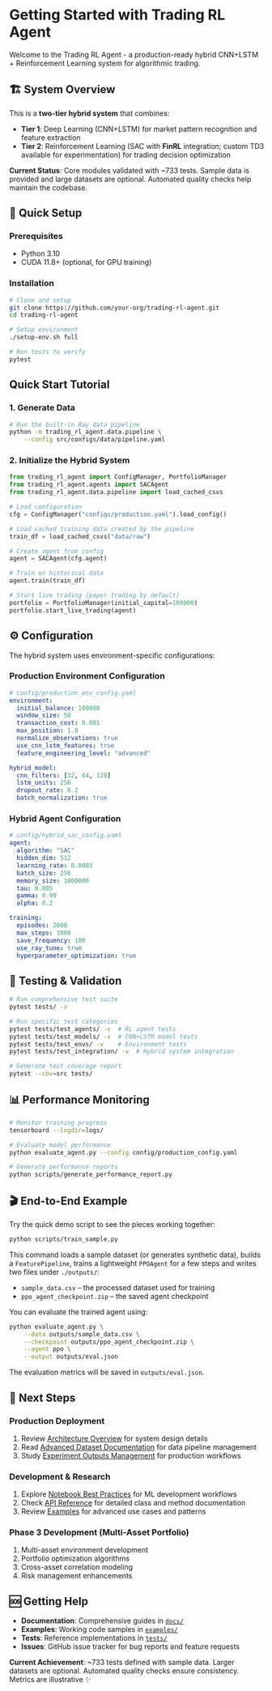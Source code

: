 # Getting Started with Trading RL Agent

Welcome to the Trading RL Agent - a production-ready hybrid CNN+LSTM + Reinforcement Learning system for algorithmic trading.

## 🏗️ System Overview

This is a **two-tier hybrid system** that combines:

- **Tier 1**: Deep Learning (CNN+LSTM) for market pattern recognition and feature extraction
- **Tier 2**: Reinforcement Learning (SAC with **FinRL** integration; custom TD3 available for experimentation) for trading decision optimization

**Current Status**: Core modules validated with ~733 tests. Sample data is provided and large datasets are optional. Automated quality checks help maintain the codebase.

## 🚀 Quick Setup

### Prerequisites

- Python 3.10
- CUDA 11.8+ (optional, for GPU training)

### Installation

```bash
# Clone and setup
git clone https://github.com/your-org/trading-rl-agent.git
cd trading-rl-agent

# Setup environment
./setup-env.sh full

# Run tests to verify
pytest
```

## Quick Start Tutorial

### 1. Generate Data

```bash
# Run the built-in Ray data pipeline
python -m trading_rl_agent.data.pipeline \
    --config src/configs/data/pipeline.yaml
```

### 2. Initialize the Hybrid System

```python
from trading_rl_agent import ConfigManager, PortfolioManager
from trading_rl_agent.agents import SACAgent
from trading_rl_agent.data.pipeline import load_cached_csvs

# Load configuration
cfg = ConfigManager("configs/production.yaml").load_config()

# Load cached training data created by the pipeline
train_df = load_cached_csvs("data/raw")

# Create agent from config
agent = SACAgent(cfg.agent)

# Train on historical data
agent.train(train_df)

# Start live trading (paper trading by default)
portfolio = PortfolioManager(initial_capital=100000)
portfolio.start_live_trading(agent)
```


## ⚙️ Configuration

The hybrid system uses environment-specific configurations:

### Production Environment Configuration

```yaml
# config/production_env_config.yaml
environment:
  initial_balance: 100000
  window_size: 50
  transaction_cost: 0.001
  max_position: 1.0
  normalize_observations: true
  use_cnn_lstm_features: true
  feature_engineering_level: "advanced"

hybrid_model:
  cnn_filters: [32, 64, 128]
  lstm_units: 256
  dropout_rate: 0.2
  batch_normalization: true
```

### Hybrid Agent Configuration

```yaml
# config/hybrid_sac_config.yaml
agent:
  algorithm: "SAC"
  hidden_dim: 512
  learning_rate: 0.0003
  batch_size: 256
  memory_size: 1000000
  tau: 0.005
  gamma: 0.99
  alpha: 0.2

training:
  episodes: 2000
  max_steps: 1000
  save_frequency: 100
  use_ray_tune: true
  hyperparameter_optimization: true
```

## 🧪 Testing & Validation

```bash
# Run comprehensive test suite
pytest tests/ -v

# Run specific test categories
pytest tests/test_agents/ -v  # RL agent tests
pytest tests/test_models/ -v  # CNN+LSTM model tests
pytest tests/test_envs/ -v    # Environment tests
pytest tests/test_integration/ -v  # Hybrid system integration

# Generate test coverage report
pytest --cov=src tests/
```

## 📊 Performance Monitoring

```bash
# Monitor training progress
tensorboard --logdir=logs/

# Evaluate model performance
python evaluate_agent.py --config config/production_config.yaml

# Generate performance reports
python scripts/generate_performance_report.py
```

## 🎬 End-to-End Example

Try the quick demo script to see the pieces working together:

```bash
python scripts/train_sample.py
```

This command loads a sample dataset (or generates synthetic data), builds a
`FeaturePipeline`, trains a lightweight `PPOAgent` for a few steps and writes
two files under `./outputs/`:

- `sample_data.csv` – the processed dataset used for training
- `ppo_agent_checkpoint.zip` – the saved agent checkpoint

You can evaluate the trained agent using:

```bash
python evaluate_agent.py \
    --data outputs/sample_data.csv \
    --checkpoint outputs/ppo_agent_checkpoint.zip \
    --agent ppo \
    --output outputs/eval.json
```

The evaluation metrics will be saved in `outputs/eval.json`.

## 🔄 Next Steps

### Production Deployment

1. Review [Architecture Overview](ARCHITECTURE_OVERVIEW.md) for system design details
2. Read [Advanced Dataset Documentation](ADVANCED_DATASET_DOCUMENTATION.md) for data pipeline management
3. Study [Experiment Outputs Management](EXPERIMENT_OUTPUTS_MANAGEMENT.md) for production workflows

### Development & Research

1. Explore [Notebook Best Practices](NOTEBOOK_BEST_PRACTICES.md) for ML development workflows
2. Check [API Reference](api_reference.md) for detailed class and method documentation
3. Review [Examples](examples.md) for advanced use cases and patterns

### Phase 3 Development (Multi-Asset Portfolio)

1. Multi-asset environment development
2. Portfolio optimization algorithms
3. Cross-asset correlation modeling
4. Risk management enhancements

## 🆘 Getting Help

- **Documentation**: Comprehensive guides in [`docs/`](.)
- **Examples**: Working code samples in [`examples/`](../examples/)
- **Tests**: Reference implementations in [`tests/`](../tests/)
- **Issues**: GitHub issue tracker for bug reports and feature requests

**Current Achievement**: ~733 tests defined with sample data. Larger datasets are optional. Automated quality checks ensure consistency. Metrics are illustrative ✨
